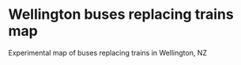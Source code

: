 # Wellington buses replacing trains map

Experimental map of buses replacing trains in Wellington, NZ